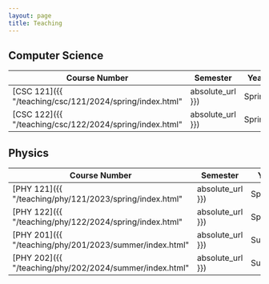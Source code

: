 ```yaml
---
layout: page
title: Teaching
---
```


## Computer Science

| Course Number | Semester | Year |
| ------------- | -------- | ---- |
| [CSC 121]({{ "/teaching/csc/121/2024/spring/index.html" | absolute_url }}) | Spring | 2024 |
| [CSC 122]({{ "/teaching/csc/122/2024/spring/index.html" | absolute_url }}) | Spring | 2024 |

## Physics

| Course Number | Semester | Year |
| ------------- | -------- | ---- |
| [PHY 121]({{ "/teaching/phy/121/2023/spring/index.html" | absolute_url }}) | Spring | 2023 |
| [PHY 122]({{ "/teaching/phy/122/2024/spring/index.html" | absolute_url }}) | Spring | 2024 |
| [PHY 201]({{ "/teaching/phy/201/2023/summer/index.html" | absolute_url }}) | Summer | 2023 |
| [PHY 202]({{ "/teaching/phy/202/2024/summer/index.html" | absolute_url }}) | Summer | 2024 |
